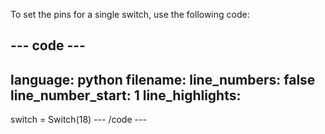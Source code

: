 To set the pins for a single switch, use the following code:

--- code ---
---
language: python
filename: 
line_numbers: false
line_number_start: 1
line_highlights: 
---
switch = Switch(18)
--- /code ---